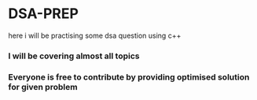 # DSA-PREP
here i will be practising some dsa question using c++
### I will be covering almost all topics
### Everyone is free to contribute by providing optimised solution for given problem
